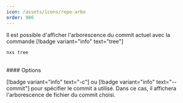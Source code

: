 ```yaml
---
icon: /assets/icons/repo-arbo
order: 986
---
```

Il est possible d'afficher l'arborescence du commit actuel avec la commande [!badge variant="info" text="tree"]

```console
nxs tree
```

<br>
#### Options

[!badge variant="info" text="-c"] ou [!badge variant="info" text="--commit"] pour spécifier le commit a utilisé. Dans ce cas, il affichera l'arborescence de fichier du commit choisi.